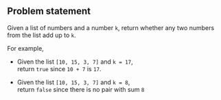 Problem statement
----
Given a list of numbers and a number `k`, 
return whether any two numbers from the list add up to `k`.

For example,  
- Given the list `[10, 15, 3, 7]` and `k = 17`,  
return `true` since `10 + 7` is `17`.  

- Given the list `[10, 15, 3, 7]` and `k = 8`,  
return `false` since there is no pair with sum `8`
